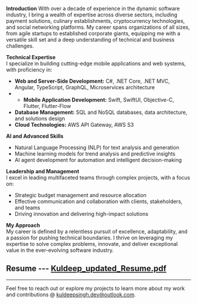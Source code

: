 **Introduction**
With over a decade of experience in the dynamic software industry, I bring a wealth of expertise across diverse sectors, including payment solutions, culinary establishments, cryptocurrency technologies, and social networking platforms. My career spans organizations of all sizes, from agile startups to established corporate giants, equipping me with a versatile skill set and a deep understanding of technical and business challenges.

**Technical Expertise**  
I specialize in building cutting-edge mobile applications and web systems, with proficiency in:  

- **Web and Server-Side Development:** C#, .NET Core, .NET MVC, Angular, TypeScript, GraphQL, Microservices architecture
- - **Mobile Application Development:** Swift, SwiftUI, Objective-C, Flutter, Flutter-Flow  
- **Database Management:** SQL and NoSQL databases, data architecture, and solutions design  
- **Cloud Technologies:** AWS API Gateway, AWS S3  

**AI and Advanced Skills**  
- Natural Language Processing (NLP) for text analysis and generation  
- Machine learning models for trend analysis and predictive insights  
- AI agent development for automation and intelligent decision-making

**Leadership and Management**  
I excel in leading multifaceted teams through complex projects, with a focus on:  
- Strategic budget management and resource allocation  
- Effective communication and collaboration with clients, stakeholders, and teams  
- Driving innovation and delivering high-impact solutions  

**My Approach**  
My career is defined by a relentless pursuit of excellence, adaptability, and a passion for pushing technical boundaries. I thrive on leveraging my expertise to solve complex problems, innovate, and deliver exceptional value in the ever-evolving software industry.

## Resume --- [Kuldeep_updated_Resume.pdf](https://github.com/user-attachments/files/18076055/Kuldeep_updated_Resume.pdf)

---

Feel free to reach out or explore my projects to learn more about my work and contributions @ kuldeepsingh.dev@outlook.com.


<!---
Kuldeepsinghdev/Kuldeepsinghdev is a ✨ special ✨ repository because its `README.md` (this file) appears on your GitHub profile.
You can click the Preview link to take a look at your changes.
--->
